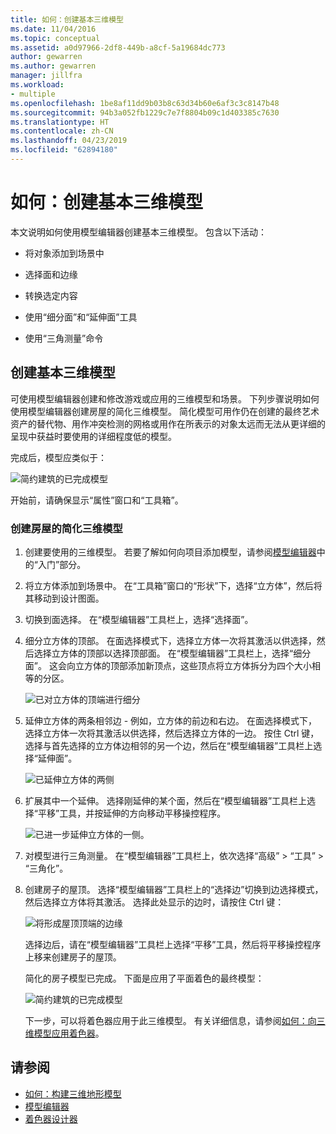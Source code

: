 ```yaml
---
title: 如何：创建基本三维模型
ms.date: 11/04/2016
ms.topic: conceptual
ms.assetid: a0d97966-2df8-449b-a8cf-5a19684dc773
author: gewarren
ms.author: gewarren
manager: jillfra
ms.workload:
- multiple
ms.openlocfilehash: 1be8af11dd9b03b8c63d34b60e6af3c3c8147b48
ms.sourcegitcommit: 94b3a052fb1229c7e7f8804b09c1d403385c7630
ms.translationtype: HT
ms.contentlocale: zh-CN
ms.lasthandoff: 04/23/2019
ms.locfileid: "62894180"
---
```

# <a name="how-to-create-a-basic-3d-model"></a>如何：创建基本三维模型

本文说明如何使用模型编辑器创建基本三维模型。 包含以下活动：

- 将对象添加到场景中

- 选择面和边缘

- 转换选定内容

- 使用“细分面”和“延伸面”工具

- 使用“三角测量”命令

## <a name="create-a-basic-3d-model"></a>创建基本三维模型
 可使用模型编辑器创建和修改游戏或应用的三维模型和场景。 下列步骤说明如何使用模型编辑器创建房屋的简化三维模型。 简化模型可用作仍在创建的最终艺术资产的替代物、用作冲突检测的网格或用作在所表示的对象太远而无法从更详细的呈现中获益时要使用的详细程度低的模型。

 完成后，模型应类似于：

 ![简约建筑的已完成模型](../designers/media/gfx_model_demo_house_final.png)

 开始前，请确保显示“属性”窗口和“工具箱”。

### <a name="to-create-a-simplified-3d-model-of-a-house"></a>创建房屋的简化三维模型

1. 创建要使用的三维模型。 若要了解如何向项目添加模型，请参阅[模型编辑器](../designers/model-editor.md)中的“入门”部分。

2. 将立方体添加到场景中。 在“工具箱”窗口的“形状”下，选择“立方体”，然后将其移动到设计图面。

3. 切换到面选择。 在“模型编辑器”工具栏上，选择“选择面”。

4. 细分立方体的顶部。 在面选择模式下，选择立方体一次将其激活以供选择，然后选择立方体的顶部以选择顶部面。 在“模型编辑器”工具栏上，选择“细分面”。 这会向立方体的顶部添加新顶点，这些顶点将立方体拆分为四个大小相等的分区。

    ![已对立方体的顶端进行细分](../designers/media/gfx_model_demo_house_subdiv.png)

5. 延伸立方体的两条相邻边 - 例如，立方体的前边和右边。 在面选择模式下，选择立方体一次将其激活以供选择，然后选择立方体的一边。 按住 Ctrl 键，选择与首先选择的立方体边相邻的另一个边，然后在“模型编辑器”工具栏上选择“延伸面”。

    ![已延伸立方体的两侧](../designers/media/gfx_model_demo_house_extrude.png)

6. 扩展其中一个延伸。 选择刚延伸的某个面，然后在“模型编辑器”工具栏上选择“平移”工具，并按延伸的方向移动平移操控程序。

    ![已进一步延伸立方体的一侧。](../designers/media/gfx_model_demo_house_extend.png)

7. 对模型进行三角测量。 在“模型编辑器”工具栏上，依次选择“高级” > “工具” > “三角化”。

8. 创建房子的屋顶。 选择“模型编辑器”工具栏上的“选择边”切换到边选择模式，然后选择立方体将其激活。 选择此处显示的边时，请按住 Ctrl 键：

    ![将形成屋顶顶端的边缘](../designers/media/gfx_model_demo_house_edges.png)

    选择边后，请在“模型编辑器”工具栏上选择“平移”工具，然后将平移操控程序上移来创建房子的屋顶。

   简化的房子模型已完成。 下面是应用了平面着色的最终模型：

   ![简约建筑的已完成模型](../designers/media/gfx_model_demo_house_final.png)

   下一步，可以将着色器应用于此三维模型。 有关详细信息，请参阅[如何：向三维模型应用着色器](../designers/how-to-apply-a-shader-to-a-3-d-model.md)。

## <a name="see-also"></a>请参阅

- [如何：构建三维地形模型](../designers/how-to-model-3-d-terrain.md)
- [模型编辑器](../designers/model-editor.md)
- [着色器设计器](../designers/shader-designer.md)
